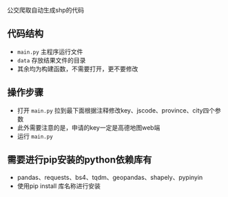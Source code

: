 公交爬取自动生成shp的代码

## 代码结构
- `main.py` 主程序运行文件
- `data` 存放结果文件的目录
-  其余均为构建函数，不需要打开，更不要修改


## 操作步骤
- 打开 `main.py` 拉到最下面根据注释修改key、jscode、province、city四个参数
- 此外需要注意的是，申请的key一定是高德地图web端
- 运行 `main.py`

## 需要进行pip安装的python依赖库有
- pandas、requests、bs4、tqdm、geopandas、shapely、pypinyin
- 使用pip install 库名称进行安装